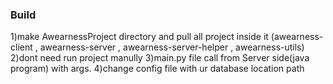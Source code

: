 ### Build
1)make AwearnessProject directory and pull all project inside it (awearness-client , awearness-server , awearness-server-helper , awearness-utils)
2)dont need run project manully
3)main.py file call from Server side(java program) with args.
4)change config file with ur database location path
